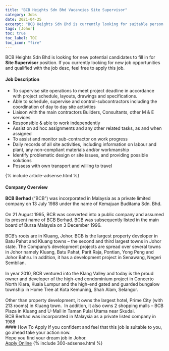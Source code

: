 ```yaml
---
title: "BCB Heights Sdn Bhd Vacancies Site Supervisor" 
category: Jobs 
date: 2021-04-25 
excerpt: "BCB Heights Sdn Bhd is currently looking for suitable person to fill in the Site Supervisor which based in Johor" 
tags: [Johor] 
toc: true 
toc_label: TOC 
toc_icon: "fire" 
--- 
```


<p>BCB Heights Sdn Bhd is looking for new potential candidates to fill in for <b>Site Supervisor</b> position. If you currently looking for new job opportunities and qualified with the job desc, feel free to apply this job.
</p><div><div><h4>Job Description</h4></div><div><div><span><div><ul><li>To supervise site operations to meet project deadline in accordance with project schedule, layouts, drawings and specifications.</li><li>Able to schedule, supervise and control-subcontractors including the coordination of day to day site activities</li><li>Liaison with the main contractors Builders, Consultants, other M &amp; E services</li><li>Responsible &amp; able to work independently</li><li>Assist on ad hoc assignments and any other related tasks, as and when assigned</li><li><span>To assist and monitor sub-contractor on work progress</span></li><li>Daily records of all site activities, including information on labour and plant, any non-compliant materials and/or workmanship</li><li>Identify problematic design or site issues, and providing possible solutions</li><li>Possess with own transport and willing to travel</li></ul></div></span></div></div></div> 
{% include article-adsense.html %} 
<div><div><h4>Company Overview</h4></div><div><div><span><div><div><strong>BCB Berhad </strong>(&#8220;BCB&#8221;) was incorporated in Malaysia as a private limited company on 13 July 1988 under the name of Kemajuan Buditama Sdn. Bhd.<br>
<br>
On 21 August 1995, BCB was converted into a public company and assumed its present name of BCB Berhad. BCB was subsequently listed in the main board of Bursa Malaysia on 3 December 1996.<br>
<br>
BCB&#8217;s roots are in Kluang, Johor. BCB is the largest property developer in Batu Pahat and Kluang towns &#8211; the second and third largest towns in Johor state. The Company&#8217;s development projects are spread over several towns in Johor namely Kluang, Batu Pahat, Parit Raja, Pontian, Yong Peng and Johor Bahru. In addition, it has a development project in Senawang, Negeri Sembilan.<br>
<br>
In year 2010, BCB ventured into the Klang Valley and today is the proud owner and developer of the high-end condominium project in Concerto North Kiara, Kuala Lumpur and the high-end gated and guarded bungalow township in Home Tree at Kota Kemuning, Shah Alam, Selangor.<br>
<br>
Other than property development, it owns the largest hotel, Prime City (with 213 rooms) in Kluang town.&#160; In addition, it also owns 2 shopping malls &#8211; BCB Plaza in Kluang and U-Mall in Taman Pulai Utama near Skudai.<br>
BCB Berhad was incorporated in Malaysia as a private listed company in 1988</div></div></span></div></div></div> 
#### How To Apply 
If you confident and feel that this job is suitable to you, go ahead take your action now. <br/> 
Hope you find your dream job in Johor. <br/> 
<a href="https://www.jobstreet.com.my/en/job/site-supervisor-4547136?jobId=jobstreet-my-job-4547136&" class="btn btn--info" target="_blank" rel="nofollow noopenner">Apply Online</a> 
{% include 300-adsense.html %} 